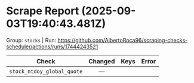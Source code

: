 # Scrape Report (2025-09-03T19:40:43.481Z)

Group: `stocks`  |  Run: https://github.com/AlbertoRoca96/scraping-checks-scheduler/actions/runs/17444243521

| Check | Changed | Keys | Error |
|---|:---:|:--|:--|
| `stock_ntdoy_global_quote` | — |  |  |
